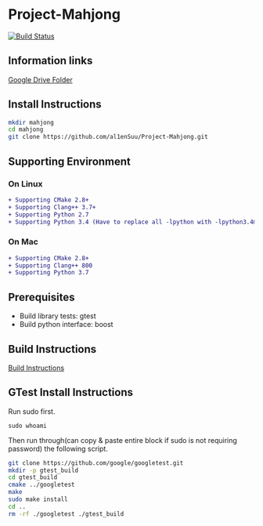 # Project-Mahjong

[![Build Status](https://travis-ci.com/al1enSuu/Project-Mahjong.svg?token=4by9Ez4yfBLSeZfufxzo&branch=master)](https://travis-ci.com/al1enSuu/Project-Mahjong)

## Information links
[Google Drive Folder](https://drive.google.com/open?id=0B0f599yzLN08TDNKWkhPMEh0dHM)

## Install Instructions
```bash
mkdir mahjong
cd mahjong
git clone https://github.com/al1enSuu/Project-Mahjong.git
```

## Supporting Environment
### On Linux
```diff
+ Supporting CMake 2.8+
+ Supporting Clang++ 3.7+
+ Supporting Python 2.7
+ Supporting Python 3.4 (Have to replace all -lpython with -lpython3.4m)
```
### On Mac
```diff
+ Supporting CMake 2.8+
+ Supporting Clang++ 800
+ Supporting Python 3.7
```

## Prerequisites
* Build library tests: gtest
* Build python interface: boost

## Build Instructions
[Build Instructions](https://github.com/al1enSuu/Project-Mahjong/wiki/Compile-Instructions)

## GTest Install Instructions
Run sudo first.
```
sudo whoami
```

Then run through(can copy & paste entire block if sudo is not requiring password) the following script.
```bash
git clone https://github.com/google/googletest.git
mkdir -p gtest_build
cd gtest_build
cmake ../googletest
make
sudo make install
cd ..
rm -rf ./googletest ./gtest_build

```
